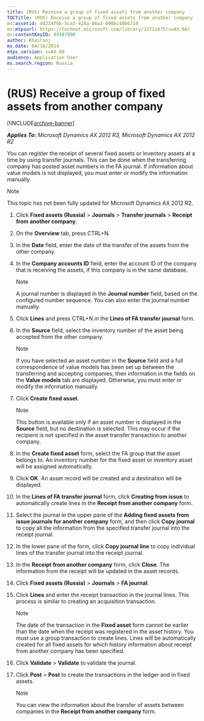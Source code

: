 ```yaml
---
title: (RUS) Receive a group of fixed assets from another company
TOCTitle: (RUS) Receive a group of fixed assets from another company
ms:assetid: dd224f6b-5ca3-428a-86a3-098bc4066710
ms:mtpsurl: https://technet.microsoft.com/library/JJ711675(v=AX.60)
ms:contentKeyID: 49387998
author: Khairunj
ms.date: 04/18/2014
mtps_version: v=AX.60
audience: Application User
ms.search.region: Russia
---
```


# (RUS) Receive a group of fixed assets from another company 


[!INCLUDE[archive-banner](includes/archive-banner.md)]


_**Applies To:** Microsoft Dynamics AX 2012 R3, Microsoft Dynamics AX 2012 R2_

You can register the receipt of several fixed assets or inventory assets at a time by using transfer journals. This can be done when the transferring company has posted asset numbers in the FA journal. If information about value models is not displayed, you must enter or modify the information manually.


> [!NOTE]
> <P>This topic has not been fully updated for Microsoft Dynamics AX 2012 R2.</P>



1.  Click **Fixed assets (Russia)** \> **Journals** \> **Transfer journals** \> **Receipt from another company**.

2.  On the **Overview** tab, press CTRL+N.

3.  In the **Date** field, enter the date of the transfer of the assets from the other company.

4.  In the **Company accounts ID** field, enter the account ID of the company that is receiving the assets, if this company is in the same database.
    

    > [!NOTE]
    > <P>A journal number is displayed in the <STRONG>Journal number</STRONG> field, based on the configured number sequence. You can also enter the journal number manually.</P>



5.  Click **Lines** and press CTRL+N in the **Lines of FA transfer journal** form.

6.  In the **Source** field, select the inventory number of the asset being accepted from the other company.
    

    > [!NOTE]
    > <P>If you have selected an asset number in the <STRONG>Source</STRONG> field and a full correspondence of value models has been set up between the transferring and accepting companies, then information in the fields on the <STRONG>Value models</STRONG> tab are displayed. Otherwise, you must enter or modify the information manually.</P>



7.  Click **Create fixed asset**.
    

    > [!NOTE]
    > <P>This button is available only if an asset number is displayed in the <STRONG>Source</STRONG> field, but no destination is selected. This may occur if the recipient is not specified in the asset transfer transaction to another company.</P>



8.  In the **Create fixed asset** form, select the FA group that the asset belongs to. An inventory number for the fixed asset or inventory asset will be assigned automatically.

9.  Click **OK**. An asset record will be created and a destination will be displayed.

10. In the **Lines of FA transfer journal** form, click **Creating from issue** to automatically create lines in the **Receipt from another company** form.

11. Select the journal in the upper pane of the **Adding fixed assets from issue journals for another company** form, and then click **Copy journal** to copy all the information from the specified transfer journal into the receipt journal.

12. In the lower pane of the form, click **Copy journal line** to copy individual lines of the transfer journal into the receipt journal.

13. In the **Receipt from another company** form, click **Close**. The information from the receipt will be updated in the asset records.

14. Click **Fixed assets (Russia)** \> **Journals** \> **FA journal**.

15. Click **Lines** and enter the receipt transaction in the journal lines. This process is similar to creating an acquisition transaction.
    

    > [!NOTE]
    > <P>The date of the transaction in the <STRONG>Fixed asset</STRONG> form cannot be earlier than the date when the receipt was registered in the asset history. You must use a group transaction to create lines. Lines will be automatically created for all fixed assets for which history information about receipt from another company has been specified.</P>



16. Click **Validate** \> **Validate** to validate the journal.

17. Click **Post** \> **Post** to create the transactions in the ledger and in fixed assets.
    

    > [!NOTE]
    > <P>You can view the information about the transfer of assets between companies in the <STRONG>Receipt from another company</STRONG> form.</P>


  


